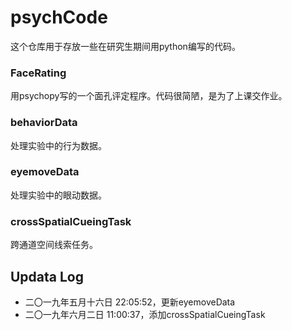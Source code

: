 # psychCode
这个仓库用于存放一些在研究生期间用python编写的代码。

### FaceRating

用psychopy写的一个面孔评定程序。代码很简陋，是为了上课交作业。

### behaviorData

处理实验中的行为数据。

### eyemoveData

处理实验中的眼动数据。

### crossSpatialCueingTask

跨通道空间线索任务。



## Updata Log

- 二〇一九年五月十六日 22:05:52，更新eyemoveData
- 二〇一九年六月二日 11:00:37，添加crossSpatialCueingTask